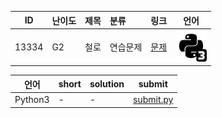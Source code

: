 | ID | 난이도 | 제목 | 분류 | 링크 | 언어 |
| -- | ---- | :-- | :-- | --- | --- |
| 13334 | G2 | 철로 | 연습문제 | [문제](https://www.acmicpc.net/problem/13334) | [![python3](/assets/python3.svg)](/solutions/%5BG2%5D13334%20철로/submit.py)  |

| 언어 | short | solution | submit |
| --- | ----- | -------- | ------ |
| Python3 | - | - | [submit.py](submit.py) |
